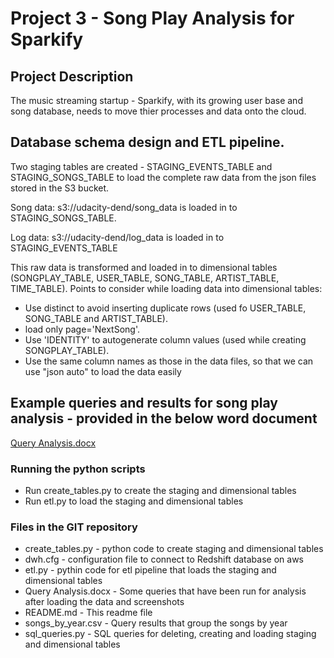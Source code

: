 # Project 3 - Song Play Analysis for Sparkify


## Project Description

The music streaming startup - Sparkify, with its growing user base and song database, needs to move thier processes 
and data onto the cloud.


## Database schema design and ETL pipeline.

Two staging tables are created - STAGING_EVENTS_TABLE and STAGING_SONGS_TABLE to load the complete raw data from the json 
files stored in the S3 bucket.

Song data: s3://udacity-dend/song_data is loaded in to STAGING_SONGS_TABLE.  

Log data: s3://udacity-dend/log_data is loaded in to STAGING_EVENTS_TABLE

This raw data is transformed and loaded in to dimensional tables (SONGPLAY_TABLE, USER_TABLE, SONG_TABLE, ARTIST_TABLE, TIME_TABLE). 
Points to consider while loading data into dimensional tables:

- Use distinct to avoid inserting duplicate rows (used fo USER_TABLE, SONG_TABLE and ARTIST_TABLE).
- load only page='NextSong'.
- Use 'IDENTITY' to autogenerate column values (used while creating SONGPLAY_TABLE).
- Use the same column names as those in the data files, so that we can use "json auto" to load the data easily




## Example queries and results for song play analysis - provided in the below word document 

[Query Analysis.docx](https://github.com/avsprakash/Udacity/blob/9f8629f975731f969060f32dc7f25b6791901185/Data%20Engineering%20Nanodegree/Project3/Query%20Analysis.docx)


### Running the python scripts

- Run create_tables.py to create the staging and dimensional tables
- Run etl.py to load the staging and dimensional tables

### Files in the GIT repository

- create_tables.py - python code to create staging and dimensional tables
- dwh.cfg - configuration file to connect to Redshift database on aws
- etl.py - pythin code for etl pipeline that loads the staging and dimensional tables
- Query Analysis.docx - Some queries that have been run for analysis after loading the data and screenshots
- README.md - This readme file 
- songs_by_year.csv - Query results that group the songs by year
- sql_queries.py - SQL queries for deleting, creating and loading staging and dimensional tables